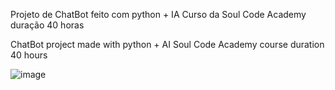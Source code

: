 Projeto de ChatBot feito com python + IA Curso da Soul Code Academy duração 40 horas 

ChatBot project made with python + AI Soul Code Academy course duration 40 hours


![image](https://github.com/GleisonAmorim/Chatbot-Python/assets/54336609/0192a1a4-9111-49bb-b95a-d1d828619ad6)
